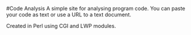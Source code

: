 #Code Analysis
A simple site for analysing program code. You can paste your code as text or use a URL to a text document. 

Created in Perl using CGI and LWP modules.
